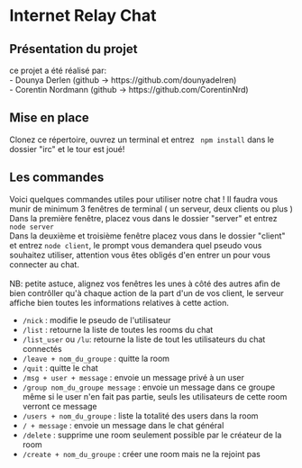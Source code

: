 <h1>Internet Relay Chat</h1>

<h2>Présentation du projet</h2>
ce projet a été réalisé par:<br>
- Dounya Derlen (github -> https://github.com/dounyadelren)<br>
- Corentin Nordmann (github -> https://github.com/CorentinNrd)

<h2>Mise en place</h2>
Clonez ce répertoire, ouvrez un terminal et entrez <code> npm install</code> dans le dossier "irc" et le tour est joué!

<h2>Les commandes</h2>
Voici quelques commandes utiles pour utiliser notre chat ! Il faudra vous munir de minimum 3 fenêtres de terminal ( un serveur, deux clients ou plus )<br>
Dans la première fenêtre, placez vous dans le dossier "server" et entrez <code>node server</code><br>
Dans la deuxième et troisième fenêtre placez vous dans le dossier "client" et entrez <code>node client</code>, le prompt vous demandera quel pseudo vous souhaitez utiliser, attention vous êtes obligés d'en entrer un pour vous connecter au chat.<br>
<br>
NB: petite astuce, alignez vos fenêtres les unes à côté des autres afin de bien contrôller qu'à chaque action de la part d'un de vos client, le serveur affiche bien toutes les informations relatives à cette action.<br> 

<ul>
  <li><code>/nick</code> : modifie le pseudo de l'utilisateur</li>
  <li><code>/list</code> : retourne la liste de toutes les rooms du chat</li>
  <li><code>/list_user</code> ou <code>/lu</code>: retourne la liste de tout les utilisateurs du chat connectés</li>
  <li><code>/leave + nom_du_groupe</code> : quitte la room</li>
  <li><code>/quit</code> : quitte le chat</li>
  <li><code>/msg + user + message</code> : envoie un message privé à un user</li>
  <li><code>/group nom_du_groupe message</code> : envoie un message dans ce groupe même si le user n'en fait pas partie, seuls les utilisateurs de cette room verront ce message</li>
  <li><code>/users + nom_du_groupe</code> : liste la totalité des users dans la room</li>
  <li><code>/ + message</code> : envoie un message dans le chat général</li>
  <li><code>/delete</code> : supprime une room seulement possible par le créateur de la room</li>
  <li><code>/create + nom_du_groupe</code> : créer une room mais ne la rejoint pas</li>
</ul>
